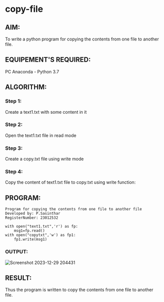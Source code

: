 # copy-file
## AIM:
To write a python program for copying the contents from one file to another file.
## EQUIPEMENT'S REQUIRED: 
PC
Anaconda - Python 3.7
## ALGORITHM: 
### Step 1:
Create a text1.txt with some content in it
### Step 2: 
Open the text1.txt file in read mode
### Step 3: 
Create a copy.txt file using write mode
### Step 4:  
Copy the content of text1.txt file to copy.txt using write function:

## PROGRAM:
```
Program for copying the contents from one file to another file
Developed by: P.Sasinthar
RegisterNumber: 23012532

with open("text1.txt",'r') as fp:
    msg1=fp.read()
with open("copytxt",'w') as fp1:
    fp1.write(msg1)
```

### OUTPUT:

![Screenshot 2023-12-29 204431](https://github.com/sasintharparanthaman/copy-file/assets/145743219/70ae1747-a40a-40cd-8897-3aa7d164c120)

## RESULT:
Thus the program is written to copy the contents from one file to another file.
